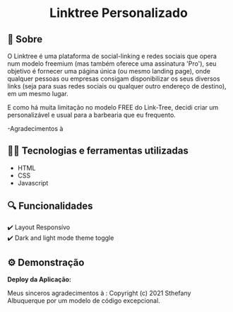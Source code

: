 <h1 align="center">Linktree Personalizado </h1>

## :pushpin: Sobre

O Linktree é uma plataforma de social-linking e redes sociais que opera num modelo freemium (mas também oferece uma assinatura 'Pro'), seu objetivo é fornecer uma página única (ou mesmo landing page), onde qualquer pessoas ou empresas consigam disponibilizar os seus diversos links (seja para suas redes sociais ou qualquer outro endereço de destino), em um mesmo lugar.

E como há muita limitação no modelo FREE do Link-Tree, decidi criar um personalizável e usual para  a barbearia que eu frequento.   

-Agradecimentos à 

## :woman_technologist: Tecnologias e ferramentas utilizadas

- HTML
- CSS
- Javascript 

## :mag: Funcionalidades

✔️ Layout Responsívo<br/>
✔️ Dark and light mode theme toggle<br/>

## :gear: Demonstração

**Deploy da Aplicação:**















Meus sinceros agradecimentos à : Copyright (c) 2021 Sthefany Albuquerque por um modelo de código excepcional.



